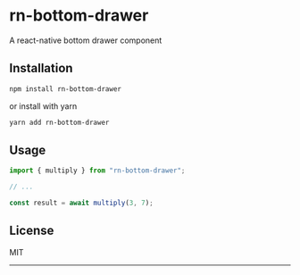 # rn-bottom-drawer

A react-native bottom drawer component

## Installation

```sh
npm install rn-bottom-drawer
```

or install with yarn

```sh
yarn add rn-bottom-drawer
```

## Usage

```js
import { multiply } from "rn-bottom-drawer";

// ...

const result = await multiply(3, 7);
```

## License

MIT

---
